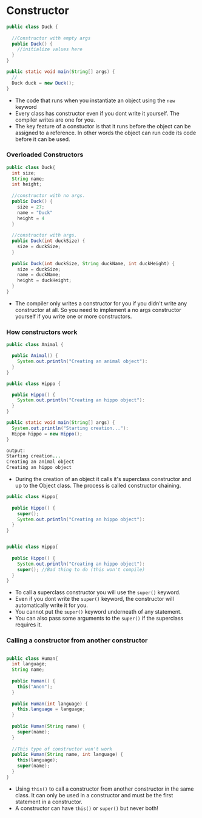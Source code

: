 # Constructor

```java
public class Duck {
  
  //Constructor with empty args
  public Duck() {
    //initialize values here
  }
}

public static void main(String[] args) {
  //
  Duck duck = new Duck();
}
```
- The code that runs when you instantiate an object using the ```new``` keyword
- Every class has constructor even if you dont write it yourself. The compiler writes are one for you.
- The key feature of a constuctor is that it runs before the object can be assigned to a reference. In other words the object
can run code its code before it can be used.

### Overloaded Constructors

```java
public class Duck{
  int size;
  String name;
  int height;
  
  //constructor with no args.
  public Duck() {
    size = 27;
    name = "Duck"
    height = 4
  }
  
  //constructor with args.
  public Duck(int duckSize) {
    size = duckSize;
  }
  
  public Duck(int duckSize, String duckName, int duckHeight) {
    size = duckSize;
    name = duckName;
    height = duckHeight;
  }
}
```
- The compiler only writes a constructor for you if you didn't write any constructor at all. So you need to implement a no args
constructor yourself if you write one or more constructors.

### How constructors work

```java
public class Animal {

  public Animal() {
    System.out.println("Creating an animal object"):
  }
}

public class Hippo {

  public Hippo() {
    System.out.println("Creating an hippo object"):
  }
}

public static void main(String[] args) {
  System.out.println("Starting creation..."):
  Hippo hippo = new Hippo();
}
```

```java
output:
Starting creation...
Creating an animal object
Creating an hippo object
```
- During the creation of an object it calls it's superclass constructor and up to the Object class. The process is called constructor chaining.

```java
public class Hippo{
  
  public Hippo() {
    super();
    System.out.println("Creating an hippo object"):
  }
}


public class Hippo{
  
  public Hippo() {
    System.out.println("Creating an hippo object"):
    super(); //Bad thing to do (this won't compile)
  }
}
```
- To call a superclass constructor you will use the ```super()``` keyword.
- Even if you dont write the ```super()``` keyword, the constructor will automatically write it for you.
- You cannot put the ```super()``` keyword underneath of any statement.
- You can also pass some arguments to the ```super()``` if the superclass requires it.

### Calling a constructor from another constructor
```java

public class Human{
  int language;
  String name;
  
  public Human() {
    this("Anon");
  }
  
  public Human(int language) {
    this.language = language;
  }
  
  public Human(String name) {
    super(name);
  }
  
  //This type of constructor won't work
  public Human(String name, int language) {
    this(language);
    super(name);
  }
}
```
- Using ```this()``` to call a constructor from another constructor in the same class. It can only be used in a constructor and must be
the first statement in a constructor.
- A constructor can have ```this()``` or ```super()``` but never both!
